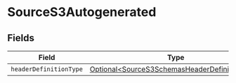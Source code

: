 # SourceS3Autogenerated


## Fields

| Field                                                                                                        | Type                                                                                                         | Required                                                                                                     | Description                                                                                                  |
| ------------------------------------------------------------------------------------------------------------ | ------------------------------------------------------------------------------------------------------------ | ------------------------------------------------------------------------------------------------------------ | ------------------------------------------------------------------------------------------------------------ |
| `headerDefinitionType`                                                                                       | [Optional\<SourceS3SchemasHeaderDefinitionType>](../../models/shared/SourceS3SchemasHeaderDefinitionType.md) | :heavy_minus_sign:                                                                                           | N/A                                                                                                          |